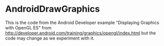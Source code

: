 AndroidDrawGraphics
===================

This is the code from the Android Developer example "Displaying Graphics with OpenGL ES" from http://developer.android.com/training/graphics/opengl/index.html but the code may change as we experiment with it.
